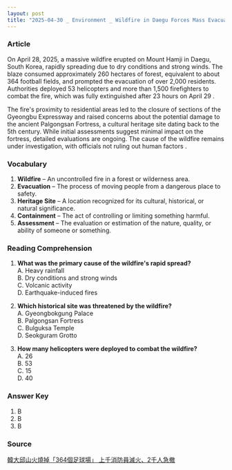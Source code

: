 ```yaml
---
layout: post  
title: "2025-04-30 _ Environment _ Wildfire in Daegu Forces Mass Evacuations and Threatens Heritage Site"  
---
```


### Article

On April 28, 2025, a massive wildfire erupted on Mount Hamji in Daegu, South Korea, rapidly spreading due to dry conditions and strong winds. The blaze consumed approximately 260 hectares of forest, equivalent to about 364 football fields, and prompted the evacuation of over 2,000 residents. Authorities deployed 53 helicopters and more than 1,500 firefighters to combat the fire, which was fully extinguished after 23 hours on April 29 .

The fire's proximity to residential areas led to the closure of sections of the Gyeongbu Expressway and raised concerns about the potential damage to the ancient Palgongsan Fortress, a cultural heritage site dating back to the 5th century. While initial assessments suggest minimal impact on the fortress, detailed evaluations are ongoing. The cause of the wildfire remains under investigation, with officials not ruling out human factors .

<!-- split -->
### Vocabulary

1. **Wildfire** – An uncontrolled fire in a forest or wilderness area.  
2. **Evacuation** – The process of moving people from a dangerous place to safety.  
3. **Heritage Site** – A location recognized for its cultural, historical, or natural significance.  
4. **Containment** – The act of controlling or limiting something harmful.  
5. **Assessment** – The evaluation or estimation of the nature, quality, or ability of someone or something.  

<!-- split -->
### Reading Comprehension

1. **What was the primary cause of the wildfire's rapid spread?**  
   A. Heavy rainfall  
   B. Dry conditions and strong winds  
   C. Volcanic activity  
   D. Earthquake-induced fires  

2. **Which historical site was threatened by the wildfire?**  
   A. Gyeongbokgung Palace  
   B. Palgongsan Fortress  
   C. Bulguksa Temple  
   D. Seokguram Grotto  

3. **How many helicopters were deployed to combat the wildfire?**  
   A. 26  
   B. 53  
   C. 15  
   D. 40  

<!-- split -->
### Answer Key

1. B  
2. B  
3. B  

<!-- split -->
### Source

[韓大邱山火燒掉「364個足球場」 上千消防員滅火、2千人急撤](https://tw.news.yahoo.com/%E9%9F%93%E5%A4%A7%E9%82%B1%E5%B1%B1%E7%81%AB%E7%87%92%E6%8E%89-364%E5%80%8B%E8%B6%B3%E7%90%83%E5%A0%B4-%E4%B8%8A%E5%8D%83%E6%B6%88%E9%98%B2%E5%93%A1%E6%BB%85%E7%81%AB-2%E5%8D%83%E4%BA%BA%E6%80%A5%E6%92%A4-073922787.html)
